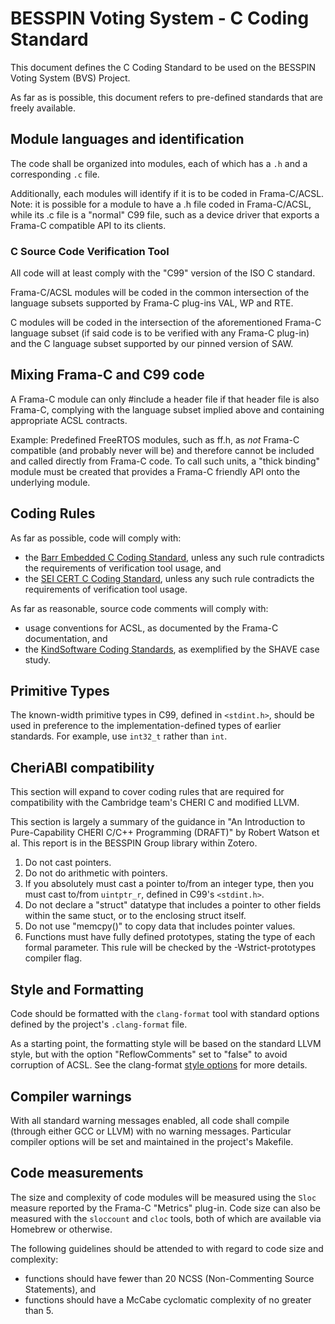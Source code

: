 # BESSPIN Voting System - C Coding Standard

This document defines the C Coding Standard to be used on the BESSPIN Voting System (BVS) Project.

As far as is possible, this document refers to pre-defined standards that are freely available.

## Module languages and identification

The code shall be organized into modules, each of which has a `.h` and a corresponding `.c` file.

Additionally, each modules will identify if it is to be coded in Frama-C/ACSL. Note: it is possible for a module to have a .h file coded in Frama-C/ACSL, while its .c file is a "normal" C99 file, such as a device driver that exports a Frama-C compatible API to its clients.

### C Source Code Verification Tool

All code will at least comply with the "C99" version of the ISO C standard.

Frama-C/ACSL modules will be coded in the common intersection of the language subsets supported by Frama-C plug-ins VAL, WP and RTE.

C modules will be coded in the intersection of the aforementioned Frama-C language subset (if said code is to be verified with any Frama-C plug-in) and the C language subset supported by our pinned version of SAW.

## Mixing Frama-C and C99 code

A Frama-C module can only #include a header file if that header file is also Frama-C, complying with the language subset implied above and containing appropriate ACSL contracts.

Example: Predefined FreeRTOS modules, such as ff.h, as _not_ Frama-C compatible (and probably never will be) and therefore cannot be included and called directly from Frama-C code. To call such units, a "thick binding" module must be created that provides a Frama-C friendly API onto the underlying module.

## Coding Rules

As far as possible, code will comply with:
 - the [Barr Embedded C Coding Standard](https://barrgroup.com/Embedded-Systems/Books/Embedded-C-Coding-Standard), unless any such rule contradicts the requirements of verification tool usage, and
 - the [SEI CERT C Coding Standard](https://resources.sei.cmu.edu/downloads/secure-coding/assets/sei-cert-c-coding-standard-2016-v01.pdf), unless any such rule contradicts the requirements of verification tool usage.

As far as reasonable, source code comments will comply with:
 - usage conventions for ACSL, as documented by the Frama-C documentation, and
 - the [KindSoftware Coding Standards](http://kindsoftware.com/documents/whitepapers/code_standards/), as exemplified by the SHAVE case study.

## Primitive Types

The known-width primitive types in C99, defined in `<stdint.h>`, should be used in preference to the implementation-defined types of earlier standards. For example, use `int32_t` rather than `int`.

## CheriABI compatibility

This section will expand to cover coding rules that are required for compatibility with the Cambridge team's CHERI C and modified LLVM.

This section is largely a summary of the guidance in "An Introduction to Pure-Capability CHERI C/C++ Programming (DRAFT)" by Robert Watson et al.  This report is in the BESSPIN Group library within Zotero.

1. Do not cast pointers.
2. Do not do arithmetic with pointers.
3. If you absolutely must cast a pointer to/from an integer type, then you must cast to/from `uintptr_r`, defined in C99's `<stdint.h>`.
4. Do not declare a "struct" datatype that includes a pointer to other fields within the same stuct, or to the enclosing struct itself.
5. Do not use "memcpy()" to copy data that includes pointer values.
6. Functions must have fully defined prototypes, stating the type of each formal parameter. This rule will be checked by the -Wstrict-prototypes compiler flag.


## Style and Formatting

Code should be formatted with the `clang-format` tool with standard options defined by the project's `.clang-format` file.

As a starting point, the formatting style will be based on the standard LLVM style, but with the option "ReflowComments" set to "false" to avoid corruption of ACSL. See the clang-format [style options](https://clang.llvm.org/docs/ClangFormatStyleOptions.html) for more details.

## Compiler warnings

With all standard warning messages enabled, all code shall compile (through either GCC or LLVM) with no warning messages. Particular compiler options will be set and maintained in the project's Makefile.

## Code measurements

The size and complexity of code modules will be measured using the `Sloc` measure reported by the Frama-C "Metrics" plug-in.  Code size can also be measured with the `sloccount` and `cloc` tools, both of which are available via Homebrew or otherwise.

The following guidelines should be attended to with regard to code size and complexity:
 - functions should have fewer than 20 NCSS (Non-Commenting Source Statements), and
 - functions should have a McCabe cyclomatic complexity of no greater than 5.
